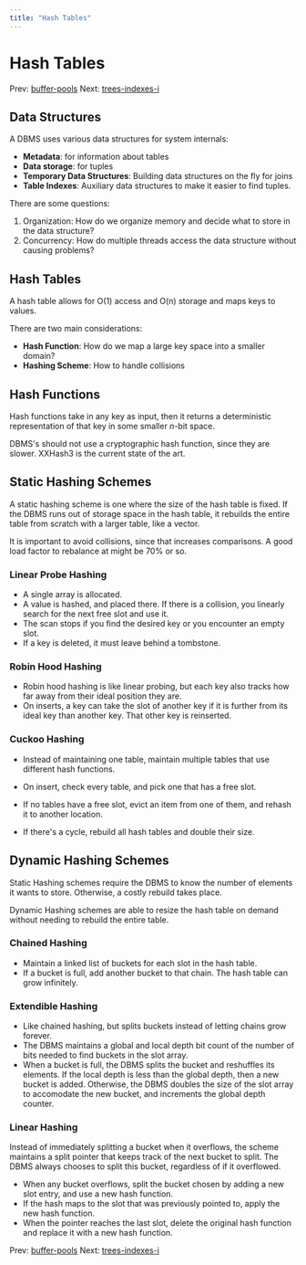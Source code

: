 ```yaml
---
title: "Hash Tables"
---
```


# Hash Tables

Prev: [buffer-pools](buffer-pools.md)
Next: [trees-indexes-i](trees-indexes-i.md)

## Data Structures

A DBMS uses various data structures for system internals:

- **Metadata**: for information about tables
- **Data storage**: for tuples
- **Temporary Data Structures**: Building data structures on the fly for joins
- **Table Indexes**: Auxiliary data structures to make it easier to find tuples.

There are some questions:

1. Organization: How do we organize memory and decide what to store in the data structure?
2. Concurrency: How do multiple threads access the data structure without causing problems?

## Hash Tables

A hash table allows for O(1) access and O(n) storage and maps keys to values.

There are two main considerations:

- **Hash Function**: How do we map a large key space into a smaller domain?
- **Hashing Scheme**: How to handle collisions

## Hash Functions

Hash functions take in any key as input, then it returns a deterministic representation of that key in some smaller $n$-bit space.

DBMS's should not use a cryptographic hash function, since they are slower. XXHash3 is the current state of the art.

## Static Hashing Schemes

A static hashing scheme is one where the size of the hash table is fixed. If the DBMS runs out of storage space in the hash table, it rebuilds the entire table from scratch with a larger table, like a vector.

It is important to avoid collisions, since that increases comparisons. A good load factor to rebalance at might be 70% or so.

### Linear Probe Hashing

- A single array is allocated.
- A value is hashed, and placed there. If there is a collision, you linearly search for the next free slot and use it.
- The scan stops if you find the desired key or you encounter an empty slot.
- If a key is deleted, it must leave behind a tombstone.

### Robin Hood Hashing

- Robin hood hashing is like linear probing, but each key also tracks how far away from their ideal position they are.
- On inserts, a key can take the slot of another key if it is further from its ideal key than another key. That other key is reinserted.

### Cuckoo Hashing

- Instead of maintaining one table, maintain multiple tables that use different hash functions.

- On insert, check every table, and pick one that has a free slot.
- If no tables have a free slot, evict an item from one of them, and rehash it to another location.
- If there's a cycle, rebuild all hash tables and double their size.

## Dynamic Hashing Schemes

Static Hashing schemes require the DBMS to know the number of elements it wants to store. Otherwise, a costly rebuild takes place.

Dynamic Hashing schemes are able to resize the hash table on demand without needing to rebuild the entire table.

### Chained Hashing

- Maintain a linked list of buckets for each slot in the hash table.
- If a bucket is full, add another bucket to that chain. The hash table can grow infinitely.

### Extendible Hashing

- Like chained hashing, but splits buckets instead of letting chains grow forever.
- The DBMS maintains a global and local depth bit count of the number of bits needed to find buckets in the slot array.
- When a bucket is full, the DBMS splits the bucket and reshuffles its elements. If the local depth is less than the global depth, then a new bucket is added. Otherwise, the DBMS doubles the size of the slot array to accomodate the new bucket, and increments the global depth counter.

### Linear Hashing

Instead of immediately splitting a bucket when it overflows, the scheme maintains a split pointer that keeps track of the next bucket to split. The DBMS always chooses to split this bucket, regardless of if it overflowed.

- When any bucket overflows, split the bucket chosen by adding a new slot entry, and use a new hash function.
- If the hash maps to the slot that was previously pointed to, apply the new hash function.
- When the pointer reaches the last slot, delete the original hash function and replace it with a new hash function.

Prev: [buffer-pools](buffer-pools.md)
Next: [trees-indexes-i](trees-indexes-i.md)
